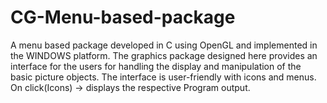 # CG-Menu-based-package
A menu based package developed in C using OpenGL and implemented in the WINDOWS platform. 
The graphics package designed here provides an interface for the users for handling the display and manipulation of the basic picture objects.
The interface is user-friendly with icons and menus.
On click(Icons) -> displays the respective Program output.
